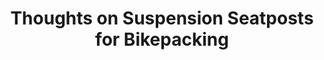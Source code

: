 ---
layout: community
category: community
title: "Thoughts on Suspension Seatposts for Bikepacking"
description: "Thoughts on suspension seatposts? I bought a Cane Creek Thudbuster seatpost, used it for a couple of months, and I actually developed worse back problems. It's like it was too bouncy or something. I have had better luck with a traditional spring seatpost. But after I had some back problems with the Thudbuster, I just went to a fixed seatpost and it's been fine."
isTopLevel: false
isSingleLevel: false
isArticle: false
datePublished: 2022-08-01 10:00:00 +0300
dateModified: 2022-08-01 10:00:00 +0300
published: false
---